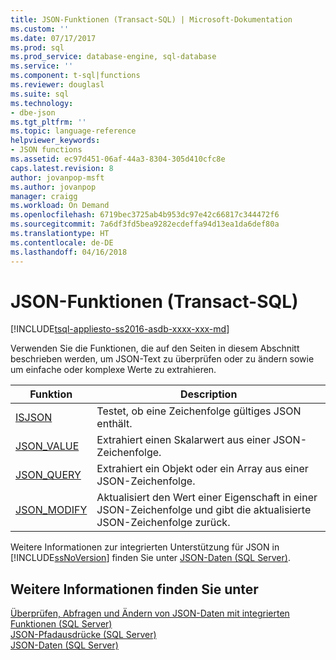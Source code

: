 ```yaml
---
title: JSON-Funktionen (Transact-SQL) | Microsoft-Dokumentation
ms.custom: ''
ms.date: 07/17/2017
ms.prod: sql
ms.prod_service: database-engine, sql-database
ms.service: ''
ms.component: t-sql|functions
ms.reviewer: douglasl
ms.suite: sql
ms.technology:
- dbe-json
ms.tgt_pltfrm: ''
ms.topic: language-reference
helpviewer_keywords:
- JSON functions
ms.assetid: ec97d451-06af-44a3-8304-305d410cfc8e
caps.latest.revision: 8
author: jovanpop-msft
ms.author: jovanpop
manager: craigg
ms.workload: On Demand
ms.openlocfilehash: 6719bec3725ab4b953dc97e42c66817c344472f6
ms.sourcegitcommit: 7a6df3fd5bea9282ecdeffa94d13ea1da6def80a
ms.translationtype: HT
ms.contentlocale: de-DE
ms.lasthandoff: 04/16/2018
---
```

# <a name="json-functions-transact-sql"></a>JSON-Funktionen (Transact-SQL)
[!INCLUDE[tsql-appliesto-ss2016-asdb-xxxx-xxx-md](../../includes/tsql-appliesto-ss2016-asdb-xxxx-xxx-md.md)]

Verwenden Sie die Funktionen, die auf den Seiten in diesem Abschnitt beschrieben werden, um JSON-Text zu überprüfen oder zu ändern sowie um einfache oder komplexe Werte zu extrahieren.  
  
|Funktion|Description|  
|--------------|-----------------|  
|[ISJSON](../../t-sql/functions/isjson-transact-sql.md)|Testet, ob eine Zeichenfolge gültiges JSON enthält.|  
|[JSON_VALUE](../../t-sql/functions/json-value-transact-sql.md)|Extrahiert einen Skalarwert aus einer JSON-Zeichenfolge.|  
|[JSON_QUERY](../../t-sql/functions/json-query-transact-sql.md)|Extrahiert ein Objekt oder ein Array aus einer JSON-Zeichenfolge.|  
|[JSON_MODIFY](../../t-sql/functions/json-modify-transact-sql.md)|Aktualisiert den Wert einer Eigenschaft in einer JSON-Zeichenfolge und gibt die aktualisierte JSON-Zeichenfolge zurück.|

 Weitere Informationen zur integrierten Unterstützung für JSON in [!INCLUDE[ssNoVersion](../../includes/ssnoversion-md.md)] finden Sie unter [JSON-Daten &#40;SQL Server&#41;](../../relational-databases/json/json-data-sql-server.md).  
    
## <a name="see-also"></a>Weitere Informationen finden Sie unter  
 [Überprüfen, Abfragen und Ändern von JSON-Daten mit integrierten Funktionen &#40;SQL Server&#41;](../../relational-databases/json/validate-query-and-change-json-data-with-built-in-functions-sql-server.md)   
 [JSON-Pfadausdrücke &#40;SQL Server&#41;](../../relational-databases/json/json-path-expressions-sql-server.md)   
 [JSON-Daten &#40;SQL Server&#41;](../../relational-databases/json/json-data-sql-server.md)  
  
  
